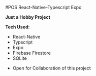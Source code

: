 #POS React-Native-Typescript Expo

**Just a Hobby Project**

**Tech Used:**

- React-Native
- Typscript
- Expo
- Firebase Firestore
- SQLite

* Open for Collaboration of this project